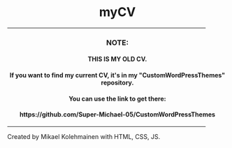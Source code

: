 <h1 align="center">
  myCV
</h1>
<hr size="10" width="90%" color="black">
<h3 align="center">
  NOTE:
</h3>
<h4 align="center">
  THIS IS MY OLD CV.
</h4>
<h4 align="center">
  If you want to find my current CV, it's in my "CustomWordPressThemes" repository.
</h4>
<h4 align="center">
  You can use the link to get there:  
</h4>
<h4 align="center">
  https://github.com/Super-Michael-05/CustomWordPressThemes
</h4>
<hr size="10" width="90%" color="black">

Created by Mikael Kolehmainen with HTML, CSS, JS.
